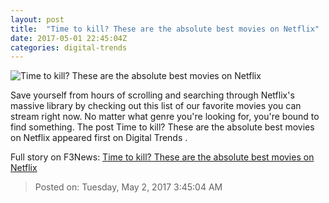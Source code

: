 ```yaml
---
layout: post
title:  "Time to kill? These are the absolute best movies on Netflix"
date: 2017-05-01 22:45:04Z
categories: digital-trends
---
```


![Time to kill? These are the absolute best movies on Netflix](http://icdn4.digitaltrends.com/image/kubo-netflix-header-1200x630-c.jpg)

Save yourself from hours of scrolling and searching through Netflix's massive library by checking out this list of our favorite movies you can stream right now. No matter what genre you're looking for, you're bound to find something. The post Time to kill? These are the absolute best movies on Netflix appeared first on Digital Trends .


Full story on F3News: [Time to kill? These are the absolute best movies on Netflix](http://www.f3nws.com/n/K3apAF)

> Posted on: Tuesday, May 2, 2017 3:45:04 AM
